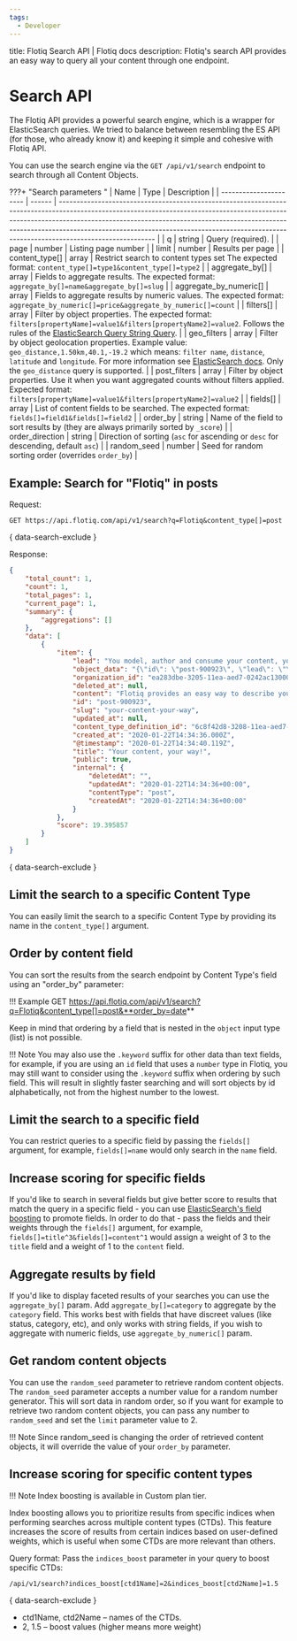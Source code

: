```yaml
---
tags:
  - Developer
---
```


title: Flotiq Search API | Flotiq docs
description: Flotiq's search API provides an easy way to query all your content through one endpoint.

# Search API

The Flotiq API provides a powerful search engine, which is a wrapper for ElasticSearch queries. We tried to balance between resembling the ES API (for those, who already know it) and keeping it simple and cohesive with Flotiq API.

You can use the search engine via the `GET /api/v1/search` endpoint to search through all Content Objects.

???+ "Search parameters "
    | Name                   | Type   | Description                                                                                                                                                                                                                                                                                                                                         |
    | ---------------------- | ------ | --------------------------------------------------------------------------------------------------------------------------------------------------------------------------------------------------------------------------------------------------------------------------------------------------------------------------------------------------- |
    | q                      | string | Query (required).                                                                                                                                                                                                                                                                                                                                   |
    | page                   | number | Listing page number                                                                                                                                                                                                                                                                                                                                 |
    | limit                  | number | Results per page                                                                                                                                                                                                                                                                                                                                    |
    | content_type[]         | array  | Restrict search to content types set  The expected format: `content_type[]=type1&content_type[]=type2`                                                                                                                                                                                                                                              |
    | aggregate_by[]         | array  | Fields to aggregate results. The expected format: `aggregate_by[]=name&aggregate_by[]=slug`                                                                                                                                                                                                                                                         |
    | aggregate_by_numeric[] | array  | Fields to aggregate results by numeric values. The expected format: `aggregate_by_numeric[]=price&aggregate_by_numeric[]=count`                                                                                                                                                                                                                     |
    | filters[]              | array  | Filter by object properties. The expected format: `filters[propertyName]=value1&filters[propertyName2]=value2`. Follows the rules of the [ElasticSearch Query String Query](https://www.elastic.co/guide/en/elasticsearch/reference/current/query-dsl-query-string-query.html).                                                                     |
    | geo_filters            | array  | Filter by object geolocation properties. Example value: `geo_distance,1.50km,40.1,-19.2` which means: `filter name`, `distance`, `latitude` and `longitude`. For more information see [ElasticSearch docs](https://www.elastic.co/guide/en/elasticsearch/reference/current/query-dsl-geo-distance-query.html). Only the `geo_distance` query is supported.                                                                                               |
    | post_filters           | array  | Filter by object properties. Use it when you want aggregated counts without filters applied. Expected format: `filters[propertyName]=value1&filters[propertyName2]=value2`                                                                                                                                                                          |
    | fields[]               | array  | List of content fields to be searched. The expected format: `fields[]=field1&fields[]=field2`                                                                                                                                                                                                                                                       |
    | order_by               | string | Name of the field to sort results by (they are always primarily sorted by `_score`)                                                                                                                                                                                                                                                                 |
    | order_direction        | string | Direction of sorting (`asc` for ascending or `desc` for descending, default `asc`)                                                                                                                                                                                                                                                                  |
    | random_seed            | number | Seed for random sorting order (overrides `order_by`)                                                                                                                                                                                                                                                                                                |

## Example: Search for "Flotiq" in posts

Request:
```
GET https://api.flotiq.com/api/v1/search?q=Flotiq&content_type[]=post
```
{ data-search-exclude }
    
Response:
```json
{
    "total_count": 1,
    "count": 1,
    "total_pages": 1,
    "current_page": 1,
    "summary": {
        "aggregations": []
    },
    "data": [
        {
            "item": {
                "lead": "You model, author and consume your content, your way. Flotiq is an API-first CMS that takes care of hosting, securing and scaling to guarantee your content is always on.",
                "object_data": "{\"id\": \"post-900923\", \"lead\": \"You model, author and consume your content, your way. Flotiq is an API-first CMS that takes care of hosting, securing and scaling to guarantee your content is always on.\", \"slug\": \"your-content-your-way\", \"title\": \"Your content, your way!\", \"public\": true, \"content\": \"Flotiq provides an easy way to describe your content, populate your system with large amounts of data and consume it.\", \"internal\": {\"createdAt\": \"2020-01-22T14:34:36+00:00\", \"deletedAt\": \"\", \"updatedAt\": \"2020-01-22T14:34:36+00:00\", \"contentType\": \"post\"}}",
                "organization_id": "ea283dbe-3205-11ea-aed7-0242ac130003",
                "deleted_at": null,
                "content": "Flotiq provides an easy way to describe your content, populate your system with large amounts of data and consume it.",
                "id": "post-900923",
                "slug": "your-content-your-way",
                "updated_at": null,
                "content_type_definition_id": "6c8f42d8-3208-11ea-aed7-0242ac130003",
                "created_at": "2020-01-22T14:34:36.000Z",
                "@timestamp": "2020-01-22T14:34:40.119Z",
                "title": "Your content, your way!",
                "public": true,
                "internal": {
                    "deletedAt": "",
                    "updatedAt": "2020-01-22T14:34:36+00:00",
                    "contentType": "post",
                    "createdAt": "2020-01-22T14:34:36+00:00"
                }
            },
            "score": 19.395857
        }
    ]
}
```
{ data-search-exclude }

## Limit the search to a specific Content Type

You can easily limit the search to a specific Content Type by providing its name in the `content_type[]` argument.

## Order by content field

You can sort the results from the search endpoint by Content Type's field using an "order_by" parameter:

!!! Example
    GET https://api.flotiq.com/api/v1/search?q=Flotiq&content_type[]=post&**order_by=date**

Keep in mind that ordering by a field that is nested in the `object` input type (list) is not possible.

!!! Note
    You may also use the `.keyword` suffix for other data than text fields, for example, if you are using an `id` field that uses a `number` type in Flotiq, you may still want to consider using the `.keyword` suffix when ordering by such field. This will result in slightly faster searching and will sort objects by id alphabetically, not from the highest number to the lowest.

## Limit the search to a specific field

You can restrict queries to a specific field by passing the `fields[]` argument, for example, `fields[]=name` would only search in the `name` field.

## Increase scoring for specific fields

If you'd like to search in several fields but give better score to results that match the query in a specific field - you can use [ElasticSearch's field boosting](https://www.elastic.co/guide/en/elasticsearch/reference/7.6/query-dsl-query-string-query.html#query-string-multi-field) to promote fields. In order to do that - pass the fields and their weights through the `fields[]` argument, for example, `fields[]=title^3&fields[]=content^1` would assign a weight of 3 to the `title` field and a weight of 1 to the `content` field.

## Aggregate results by field

If you'd like to display faceted results of your searches you can use the `aggregate_by[]` param. Add `aggregate_by[]=category` to aggregate by the `category` field. This works best with fields that have discreet values (like status, category, etc), and only works with string fields, if you wish to aggregate with numeric fields, use `aggregate_by_numeric[]` param.

## Get random content objects

You can use the `random_seed` parameter to retrieve random content objects. The `random_seed` parameter accepts a number value for a random number generator. This will sort data in random order, so if you want for example to retrieve two random content objects, you can pass any number to `random_seed` and set the `limit` parameter value to 2.

!!! Note
    Since random_seed is changing the order of retrieved content objects, it will override the value of your `order_by` parameter.

## Increase scoring for specific content types

!!! Note
    Index boosting is available in Custom plan tier.

Index boosting allows you to prioritize results from specific indices when performing searches across multiple content types (CTDs). This feature increases the score of results from certain indices based on user-defined weights, which is useful when some CTDs are more relevant than others.

Query format:
Pass the `indices_boost` parameter in your query to boost specific CTDs:

```
/api/v1/search?indices_boost[ctd1Name]=2&indices_boost[ctd2Name]=1.5
```
{ data-search-exclude }

* ctd1Name, ctd2Name – names of the CTDs.
* 2, 1.5 – boost values (higher means more weight)
